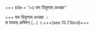+++
title = "०३ यमः पितॄणाम् अध्यक्षः"

+++
यमः पितॄणाम् अध्यक्षः ।  
स मावत्व् अस्मिन् (…) ॥ +++(see 15.7.1bcd)+++